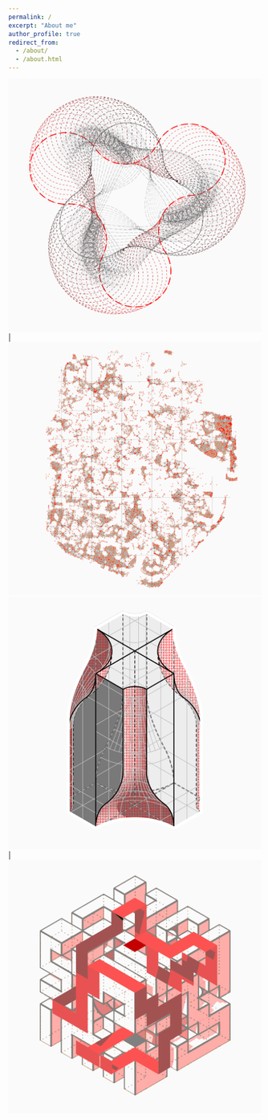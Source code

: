 ```yaml
---
permalink: /
excerpt: "About me"
author_profile: true
redirect_from: 
  - /about/
  - /about.html
---
```

[![coding][1]][2]  |  [![research][3]][4]
[![design][5]][6]  |  [![travel][7]][8]

[1]:  ../images/Icon_coding.png
[2]:  https://yingjun-mou.github.io/cv/
[3]:  ../images/Icon_research.png
[4]:  https://yingjun-mou.github.io/cv/
[5]:  ../images/Icon_design.png
[6]:  https://yingjun-mou.github.io/cv/
[7]:  ../images/Icon_travel.png
[8]:  https://yingjun-mou.github.io/cv/
